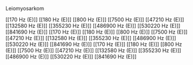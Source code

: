 Leiomyosarkom

[[170 Hz (E)]]
[[180 Hz (E)]]
[[800 Hz (E)]]
[[7500 Hz (E)]]
[[47210 Hz (E)]]
[[132580 Hz (E)]]
[[355230 Hz (E)]]
[[486900 Hz (E)]]
[[530220 Hz (E)]]
[[841690 Hz (E)]]
[[170 Hz (E)]]
[[180 Hz (E)]]
[[800 Hz (E)]]
[[7500 Hz (E)]]
[[47210 Hz (E)]]
[[132580 Hz (E)]]
[[355230 Hz (E)]]
[[486900 Hz (E)]]
[[530220 Hz (E)]]
[[841690 Hz (E)]]
[[170 Hz (E)]]
[[180 Hz (E)]]
[[800 Hz (E)]]
[[7500 Hz (E)]]
[[47210 Hz (E)]]
[[132580 Hz (E)]]
[[355230 Hz (E)]]
[[486900 Hz (E)]]
[[530220 Hz (E)]]
[[841690 Hz (E)]]